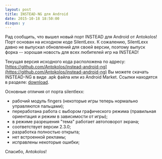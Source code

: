 ```yaml
---
layout: post
title: INSTEAD-NG для Android
date: 2015-10-18 18:50:00
disqus: y
---
```

Рад сообщить, что вышел новый порт INSTEAD для Android от Antokolos!
Порт основан на исходном коде SilentLexx. К сожалению, SilentLexx давно 
не выпускал обновлений для своей версии, поэтому выпуск форка
-- хорошая новость для всех любителей игр на INSTEAD!

Текущая версия исходного кода расположена по адресу:
[https://github.com/Antokolos/instead-android-ng](https://github.com/Antokolos/instead-android-ng)
Вы можете скачать INSTEAD-NG в виде .apk файла или из Android Market. Ссылки
находятся в разделе: [download](http://instead.syscall.ru/ru/download).

Основные отличия от порта silentlexx:

  * рабочий модуль fingers (некоторые игры теперь нормально управляются пальцами);
  * переработана работа с выбором графического режима (правильная ориентация и режим в зависимости от игры);
  * в режиме разрешения "тема" работает автоповорот экрана;
  * соответствует версии 2.3.0;
  * разработка полностью открыта;
  * нет встроенной рекламы;
  * исправлены некоторые ошибки;

Спасибо, Antokolos!
